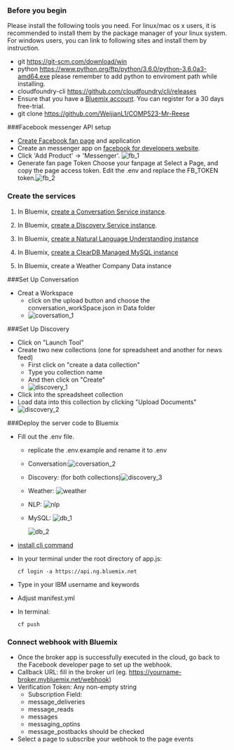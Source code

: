 ### Before you begin
Please install the following tools you need.
For linux/mac os x users, it is recommended to install them by the package manager of your linux system.
For windows users, you can link to following sites and install them by instruction.
* git https://git-scm.com/download/win
* python https://www.python.org/ftp/python/3.6.0/python-3.6.0a3-amd64.exe
  please remember to add python to enviroment path while installing.
* cloudfoundry-cli https://github.com/cloudfoundry/cli/releases
* Ensure that you have a [Bluemix account](https://console.ng.bluemix.net/registration/). You can register for a 30 days free-trial.
* git clone https://github.com/WeijianL1/COMP523-Mr-Reese

###Facebook messenger API setup

* [Create Facebook fan page](https://www.facebook.com/pages/create) and application
* Create an messenger app on  [facebook for developers website](https://developers.facebook.com/apps/).
* Click 'Add Product' -> 'Messenger'. ![fb_1](readme_image/fb_1.png)
* Generate fan page Token
   Choose your fanpage at Select a Page, and copy the page access token. Edit the .env and replace the FB_TOKEN token.![fb_2](readme_image/fb_2.png)

### Create the services

1. In Bluemix, [create a Conversation Service instance](https://console.ng.bluemix.net/registration/?target=/catalog/services/conversation/).

2. In Bluemix, [create a Discovery Service instance](https://console.ng.bluemix.net/registration/?target=/catalog/services/discovery/).

3. In Bluemix, [create a Natural Language Understanding instance](https://console.bluemix.net/catalog/services/natural-language-understanding)

4. In Bluemix, [create a ClearDB Managed MySQL instance](https://console.bluemix.net/catalog/services/cleardb-managed-mysql-database)
5. In Bluemix, create a Weather Company Data instance

###Set Up Conversation
* Creat a Workspace 
  * ​click on the upload button and choose the conversation_workSpace.json in Data folder
  * ![coversation_1](readme_image/coversation_1.jpeg)

###Set Up Discovery
* Click on "Launch Tool"
* Create two new collections (one for spreadsheet and another for news feed)
  * First click on "create a data collection"
  * Type you collection name 
  * And then click on "Create"
  * ![discovery_1](readme_image/discovery_1.jpeg)
* Click into the spreadsheet collection
* Load data into this collection by clicking "Upload Documents"
* ![discovery_2](readme_image/discovery_2.png)


###Deploy the server code to Bluemix
* Fill out the .env file. 
  * replicate the .env.example and rename it to .env

  * Conversation:![coversation_2](readme_image/coversation_2.jpeg)

  * Discovery: (for both collections)![discovery_3](readme_image/discovery_3.jpeg)

  * Weather: ![weather](readme_image/weather.jpeg)

  * NLP: ![nlp](readme_image/nlp.jpeg)

  * MySQL: ![db_1](readme_image/db_1.jpeg)

    ![db_2](readme_image/db_2.jpeg)

* [install cli command](https://docs.cloudfoundry.org/cf-cli/install-go-cli.html)

* In your terminal under the root directory of app.js:

   ```
   cf login -a https://api.ng.bluemix.net
   ```

* Type in your IBM username and keywords

* Adjust manifest.yml

* In terminal:

   ```
   cf push
   ```

### Connect webhook with Bluemix
* Once the broker app is successfully executed in the cloud, go back to the Facebook developer page to set up the webhook.
* Callback URL: fill in the broker url (eg. https://yourname-broker.mybluemix.net/webhook)
* Verification Token: Any non-empty string
  * Subscription Field:
  * message_deliveries
  * message_reads
  * messages
  * messaging_optins
  * message_postbacks  should be checked
* Select a page to subscribe your webhook to the page events

